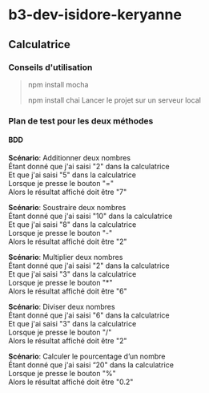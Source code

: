 # b3-dev-isidore-keryanne

## Calculatrice

### Conseils d'utilisation 

> npm install mocha
>
> npm install chai
Lancer le projet sur un serveur local

### Plan de test pour les deux méthodes

#### BDD 

**Scénario**: Additionner deux nombres<br>
  Étant donné que j'ai saisi "2" dans la calculatrice<br>
  Et que j'ai saisi "5" dans la calculatrice<br>
  Lorsque je presse le bouton "="<br>
  Alors le résultat affiché doit être "7"<br>

**Scénario**: Soustraire deux nombres<br>
  Étant donné que j'ai saisi "10" dans la calculatrice<br>
  Et que j'ai saisi "8" dans la calculatrice<br>
  Lorsque je presse le bouton "-"<br>
  Alors le résultat affiché doit être "2"<br>


**Scénario**: Multiplier deux nombres<br>
  Étant donné que j'ai saisi "2" dans la calculatrice<br>
  Et que j'ai saisi "3" dans la calculatrice<br>
  Lorsque je presse le bouton "*"<br>
  Alors le résultat affiché doit être "6"<br>

**Scénario**: Diviser deux nombres<br>
  Étant donné que j'ai saisi "6" dans la calculatrice<br>
  Et que j'ai saisi "3" dans la calculatrice<br>
  Lorsque je presse le bouton "/"<br>
  Alors le résultat affiché doit être "2"<br>
  
**Scénario**: Calculer le pourcentage d’un nombre<br>
  Étant donné que j'ai saisi “20" dans la calculatrice<br>
  Lorsque je presse le bouton "%"<br>
  Alors le résultat affiché doit être "0.2"<br>

